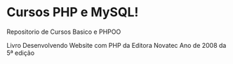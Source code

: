 # Cursos PHP e MySQL!
 Repositorio de Cursos Basico e PHPOO 

 Livro Desenvolvendo Website com PHP da Editora Novatec Ano de 2008 da 5ª edição 
